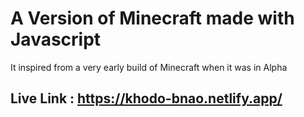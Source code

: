 # A Version of Minecraft made with Javascript 


It inspired from a very early build of Minecraft when it was in Alpha 



## Live Link : https://khodo-bnao.netlify.app/
